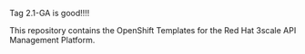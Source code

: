 Tag 2.1-GA is good!!!!

This repository contains the OpenShift Templates for the Red Hat 3scale API Management Platform.

